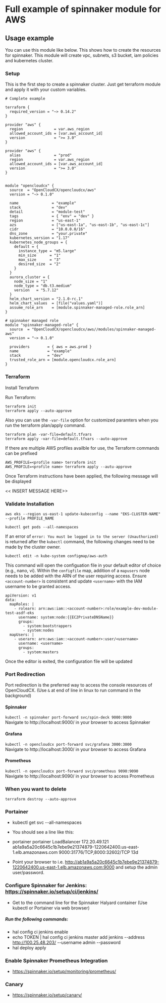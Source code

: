 # Full example of spinnaker module for AWS

## Usage example
You can use this module like below. This shows how to create the resources for spinnaker. This module will create vpc, subnets, s3 bucket, iam policies and kubernetes cluster.

### Setup
This is the first step to create a spinnaker cluster. Just get terraform module and apply it with your custom variables.
```hcl
# Complete example

terraform {
  required_version = "~> 0.14.2"
}

provider "aws" {
  region              = var.aws_region
  allowed_account_ids = [var.aws_account_id]
  version             = ">= 3.0"
}

provider "aws" {
  alias               = "prod"
  region              = var.aws_region
  allowed_account_ids = [var.aws_account_id]
  version             = ">= 3.0"
}


module "opencloudcx" {
  source  = "OpenCloudCX/opencloudcx/aws"
  version = "~> 0.1.0"

  name               = "example"
  stack              = "dev"
  detail             = "module-test"
  tags               = { "env" = "dev" }
  region             = "us-east-1"
  azs                = ["us-east-1a", "us-east-1b", "us-east-1c"]
  cidr               = "10.0.0.0/16"
  dns_zone           = "your.private"
  kubernetes_version = "1.17"
  kubernetes_node_groups = {
    default = {
      instance_type = "m5.large"
      min_size      = "1"
      max_size      = "3"
      desired_size  = "2"
    }
  }
  aurora_cluster = {
    node_size = "1"
    node_type = "db.t3.medium"
    version   = "5.7.12"
  }
  helm_chart_version = "2.1.0-rc.1"
  helm_chart_values  = [file("values.yaml")]
  assume_role_arn    = [module.spinnaker-managed-role.role_arn]
}

# spinnaker managed role
module "spinnaker-managed-role" {
  source  = "OpenCloudCX/opencloudcx/aws//modules/spinnaker-managed-aws"
  version = "~> 0.1.0"

  providers        = { aws = aws.prod }
  name             = "example"
  stack            = "dev"
  trusted_role_arn = [module.opencloudcx.role_arn]
}
```
### Terraform

Install Terraform

Run Terraform:
```
terraform init
terraform apply --auto-approve
```
Also you can use the `-var-file` option for customized paramters when you run the terraform plan/apply command.
```
terraform plan -var-file=default.tfvars
terraform apply -var-file=default.tfvars --auto-approve
```

If there are multiple AWS profiles availble for use, the Terraform commands can be prefixed 
```
AWS_PROFILE=<profile name> terraform init
AWS_PROFILE=<profile name> terraform apply --autu-approve
```

Once Terraform instructions have been applied, the following message will be displayed 

<< INSERT MESSAGE HERE>>

### Validate Installation

```aws eks --region us-east-1 update-kubeconfig --name "EKS-CLUSTER-NAME" --profile PROFILE_NAME```

```kubectl get pods --all-namespaces```

If an error of ```error: You must be logged in to the server (Unauthorized)``` is returned after the ```kubectl``` command, the following changes need to be made by the cluster owner.

```kubectl edit -n kube-system configmap/aws-auth```

This command will open the configuation file in your default editor of choice (e.g., nano, vi). Within the ```configfile``` map, addition of a ```mapusers``` node needs to be added with the ARN of the user requiring access. Ensure ```<account-number>``` is consistent and update ```<username>``` with the IAM username to be granted access.

```
apiVersion: v1
data:
  mapRoles: |
    - rolearn: arn:aws:iam::<account-number>:role/example-dev-module-test-asdf-eks
      username: system:node:{{EC2PrivateDNSName}}
      groups:
        - system:bootstrappers
        - system:nodes
  mapUsers: |
    - userarn: arn:aws:iam::<account-number>:user/<username>
      username: <username>
      groups:
        - system:masters
```

Once the editor is exited, the configuration file will be updated

### Port Redirection

Port redirection is the preferred way to access the console resources of OpenCloudCX. (Use ```&``` at end of line in linux to run command in the background)

#### Spinnaker
```kubectl -n spinnaker port-forward svc/spin-deck 9000:9000```<br />
Navigate to http://localhost:9000/ in your browser to access Spinnaker

#### Grafana
```kubectl -n opencloudcx port-forward svc/grafana 3000:3000```<br />
Navigate to http://localhost:3000/ in your browser to access Grafana

#### Prometheus
```kubectl -n opencloudcx port-forward svc/prometheus 9090:9090```<br />
Navigate to http://localhost:9090/ in your browser to access Prometheus

### When you want to delete
```
terraform destroy --auto-approve
```

### Portainer
* kubectl get svc --all-namespaces
* You should see a line like this:
* portainer     portainer                     LoadBalancer   172.20.49.121    ab1a9a5a20c6645c1b7ebe9e21374879-1220642400.us-east-1.elb.amazonaws.com   9000:31776/TCP,8000:32602/TCP   13d

* Point your browser to i.e. http://ab1a9a5a20c6645c1b7ebe9e21374879-1220642400.us-east-1.elb.amazonaws.com:9000 and setup the admin user/password. 

### Configure Spinnaker for Jenkins: https://spinnaker.io/setup/ci/jenkins/
* Get to the command line for the Spinnaker Halyard container (Use kubectl or Portainer via web browser)
##### Run the following commands:
* hal config ci jenkins enable
* echo TOKEN | hal config ci jenkins master add jenkins --address http://100.25.48.203/ --username admin --password
* hal deploy apply

### Enable Spinnaker Prometheus Integration
* https://spinnaker.io/setup/monitoring/prometheus/

### Canary
* https://spinnaker.io/setup/canary/
